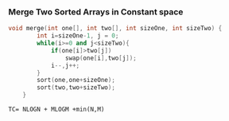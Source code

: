 ### __Merge Two Sorted Arrays in Constant space__

```cpp
void merge(int one[], int two[], int sizeOne, int sizeTwo) {
        int i=sizeOne-1, j = 0;
        while(i>=0 and j<sizeTwo){
            if(one[i]>two[j])
                swap(one[i],two[j]);
            i--,j++;
        }
        sort(one,one+sizeOne);
        sort(two,two+sizeTwo);
	}

```
```
TC= NLOGN + MLOGM +min(N,M)

```
